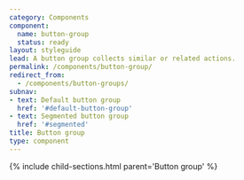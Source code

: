 ```yaml
---
category: Components
component:
  name: button-group
  status: ready
layout: styleguide
lead: A button group collects similar or related actions.
permalink: /components/button-group/
redirect_from:
  - /components/button-groups/
subnav:
- text: Default button group
  href: '#default-button-group'
- text: Segmented button group
  href: '#segmented'
title: Button group
type: component
---
```


{% include child-sections.html parent='Button group' %}
